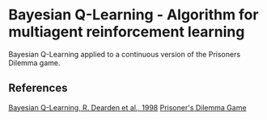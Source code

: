 # Bayesian Q-Learning - Algorithm for multiagent reinforcement learning
Bayesian Q-Learning applied to a continuous version of the Prisoners Dilemma game.

## References
[Bayesian Q-Learning, R. Dearden et al., 1998](https://www.aaai.org/Papers/AAAI/1998/AAAI98-108.pdf)
[Prisoner's Dilemma Game](https://en.wikipedia.org/wiki/Prisoner%27s_dilemma)


